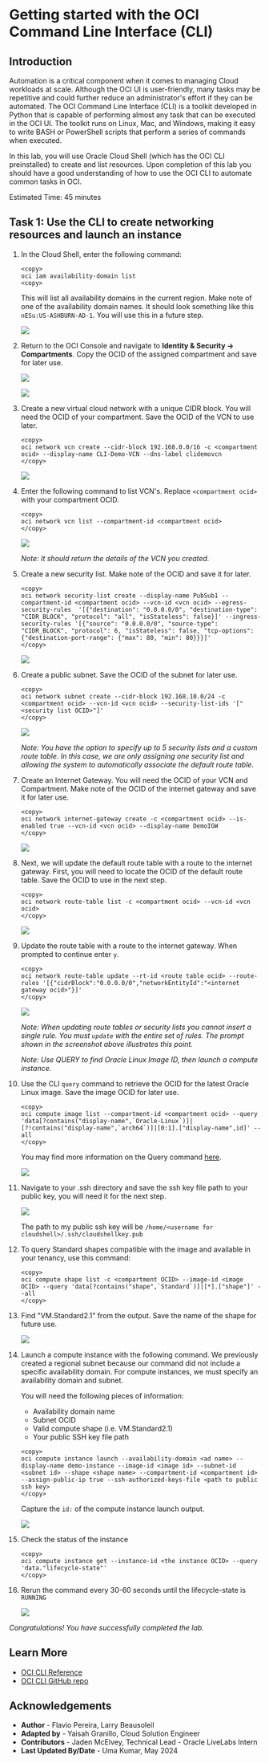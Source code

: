 #  Getting started with the OCI Command Line Interface (CLI)

## Introduction

Automation is a critical component when it comes to managing Cloud workloads at scale.  Although the OCI UI is user-friendly, many tasks may be repetitive and could further reduce an administrator's effort if they can be automated. The OCI Command Line Interface (CLI) is a toolkit developed in Python that is capable of performing almost any task that can be executed in the OCI UI.  The toolkit runs on Linux, Mac, and Windows, making it easy to write BASH or PowerShell scripts that perform a series of commands when executed.

In this lab, you will use Oracle Cloud Shell (which has the OCI CLI preinstalled) to create and list resources. Upon completion of this lab you should have a good understanding of how to use the OCI CLI to automate common tasks in OCI.

Estimated Time: 45 minutes

## Task 1: Use the CLI to create networking resources and launch an instance

1. In the Cloud Shell, enter the following command:

    ```
    <copy>
    oci iam availability-domain list
    <copy>
    ```

    This will list all availability domains in the current region.  Make note of one of the availability domain names. It should look something like this `nESu:US-ASHBURN-AD-1`. You will use this in a future step.

    ![](images/CLI_008.png)


3. Return to the OCI Console and navigate to **Identity & Security -> Compartments**. Copy the OCID of the assigned compartment and save for later use.

    ![](images/CLI_009.png " ")

    ![](images/CLI_010.png " ")

5. Create a new virtual cloud network with a unique CIDR block. You will need the OCID of your compartment. Save the OCID of the VCN to use later.

    ```
    <copy>
    oci network vcn create --cidr-block 192.168.0.0/16 -c <compartment ocid> --display-name CLI-Demo-VCN --dns-label clidemovcn
    </copy>
    ```

    ![](images/CLI_012.png " ")

7. Enter the following command to list VCN's. Replace ```<compartment ocid>``` with your compartment OCID.

    ```
    <copy>
    oci network vcn list --compartment-id <compartment ocid>
    </copy>
    ```

    ![](images/CLI_011.png " ")

    *Note: It should return the details of the VCN you created.*

8. Create a new security list. Make note of the OCID and save it for later.

    ```
    <copy>
    oci network security-list create --display-name PubSub1 --compartment-id <compartment ocid> --vcn-id <vcn ocid> --egress-security-rules  '[{"destination": "0.0.0.0/0", "destination-type": "CIDR_BLOCK", "protocol": "all", "isStateless": false}]' --ingress-security-rules '[{"source": "0.0.0.0/0", "source-type": "CIDR_BLOCK", "protocol": 6, "isStateless": false, "tcp-options": {"destination-port-range": {"max": 80, "min": 80}}}]'
    </copy>
    ```

    ![](images/CLI_013.png)


10. Create a public subnet. Save the OCID of the subnet for later use.

    ```
    <copy>
    oci network subnet create --cidr-block 192.168.10.0/24 -c <compartment ocid> --vcn-id <vcn ocid> --security-list-ids '["<security list OCID>"]'
    </copy>
    ```

    ![](images/CLI_014.png " ")

    *Note: You have the option to specify up to 5 security lists and a custom route table.  In this case, we are only assigning one security list and allowing the system to automatically associate the default route table.*

12. Create an Internet Gateway. You will need the OCID of your VCN and Compartment. Make note of the OCID of the internet gateway and save it for later use.

    ```
    <copy>
    oci network internet-gateway create -c <compartment ocid> --is-enabled true --vcn-id <vcn ocid> --display-name DemoIGW
    </copy>
    ```

    ![](images/CLI_015.png " ")

14. Next, we will update the default route table with a route to the internet gateway. First, you will need to locate the OCID of the default route table. Save the OCID to use in the next step.

    ```
    <copy>
    oci network route-table list -c <compartment ocid> --vcn-id <vcn ocid>
    </copy>
    ```
    ![](images/CLI_016.png)


15. Update the route table with a route to the internet gateway. When prompted to continue enter `y`.

    ```
    <copy>
    oci network route-table update --rt-id <route table ocid> --route-rules '[{"cidrBlock":"0.0.0.0/0","networkEntityId":"<internet gateway ocid>"}]'
    </copy>
    ```

    ![](images/CLI_017.png " ")

    *Note: When updating route tables or security lists you cannot insert a single rule. You must ``update`` with the entire set of rules. The prompt shown in the screenshot above illustrates this point.*

    *Note: Use QUERY to find Oracle Linux Image ID, then launch a compute instance.*

15. Use the CLI `query` command to retrieve the OCID for the latest Oracle Linux image. Save the image OCID for later use.

    ```
    <copy>
    oci compute image list --compartment-id <compartment ocid> --query 'data[?contains("display-name",`Oracle-Linux`)]|[?!contains("display-name",`arch64`)]|[0:1].["display-name",id]' --all
    </copy>
    ```

    You may find more information on the Query command [here](https://docs.cloud.oracle.com/iaas/Content/API/SDKDocs/cliusing.htm#ManagingCLIInputandOutput).

    ![](images/CLIimageocid.png)

16. Navigate to your .ssh directory and save the ssh key file path to your public key, you will need it for the next step.

    ![](images/clissh.png)

    The path to my public ssh key will be ``` /home/<username for cloudshell>/.ssh/cloudshellkey.pub ```

17. To query Standard shapes compatible with the image and available in your tenancy, use this command:

    ```
    <copy>
    oci compute shape list -c <compartment OCID> --image-id <image OCID> --query 'data[?contains("shape",`Standard`)]|[*].["shape"]' --all
    </copy>
    ```

18. Find "VM.Standard2.1" from the output. Save the name of the shape for future use.

    ![](images/shapeocid.png)

20. Launch a compute instance with the following command.  We previously created a regional subnet because our command did not include a specific availability domain. For compute instances, we must specify an availability domain and subnet.

    You will need the following pieces of information:

    - Availability domain name
    - Subnet OCID
    - Valid compute shape (i.e. VM.Standard2.1)
    - Your public SSH key file path

    ```
    <copy>
    oci compute instance launch --availability-domain <ad name> --display-name demo-instance --image-id <image id> --subnet-id <subnet id> --shape <shape name> --compartment-id <compartment id> --assign-public-ip true --ssh-authorized-keys-file <path to public ssh key>
    </copy>
    ```

    Capture the ``id:`` of the compute instance launch output.

    ![](images/CLIcomputelaunch.png)

21. Check the status of the instance

    ```
    <copy>
    oci compute instance get --instance-id <the instance OCID> --query 'data."lifecycle-state"'
    </copy>
    ```

22. Rerun the command every 30-60 seconds until the lifecycle-state is ``RUNNING``

    ![](images/instance_status.png)

*Congratulations! You have successfully completed the lab.*

## Learn More
* [OCI CLI Reference](https://docs.cloud.oracle.com/iaas/tools/oci-cli/latest/oci_cli_docs/index.html)
* [OCI CLI GitHub repo](https://github.com/oracle/oci-cli)

## Acknowledgements
- **Author** - Flavio Pereira, Larry Beausoleil
- **Adapted by** -  Yaisah Granillo, Cloud Solution Engineer
- **Contributors** - Jaden McElvey, Technical Lead - Oracle LiveLabs Intern
- **Last Updated By/Date** - Uma Kumar, May 2024


